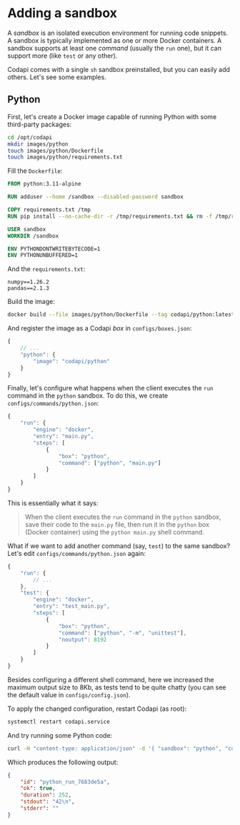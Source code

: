 # Adding a sandbox

A _sandbox_ is an isolated execution environment for running code snippets. A sandbox is typically implemented as one or more Docker containers. A sandbox supports at least one _command_ (usually the `run` one), but it can support more (like `test` or any other).

Codapi comes with a single `sh` sandbox preinstalled, but you can easily add others. Let's see some examples.

## Python

First, let's create a Docker image capable of running Python with some third-party packages:

```sh
cd /opt/codapi
mkdir images/python
touch images/python/Dockerfile
touch images/python/requirements.txt
```

Fill the `Dockerfile`:

```Dockerfile
FROM python:3.11-alpine

RUN adduser --home /sandbox --disabled-password sandbox

COPY requirements.txt /tmp
RUN pip install --no-cache-dir -r /tmp/requirements.txt && rm -f /tmp/requirements.txt

USER sandbox
WORKDIR /sandbox

ENV PYTHONDONTWRITEBYTECODE=1
ENV PYTHONUNBUFFERED=1
```

And the `requirements.txt`:

```
numpy==1.26.2
pandas==2.1.3
```

Build the image:

```sh
docker build --file images/python/Dockerfile --tag codapi/python:latest images/python/
```

And register the image as a Codapi _box_ in `configs/boxes.json`:

```js
{
    // ...
    "python": {
        "image": "codapi/python"
    }
}
```

Finally, let's configure what happens when the client executes the `run` command in the `python` sandbox. To do this, we create `configs/commands/python.json`:

```js
{
    "run": {
        "engine": "docker",
        "entry": "main.py",
        "steps": [
            {
                "box": "python",
                "command": ["python", "main.py"]
            }
        ]
    }
}
```

This is essentially what it says:

> When the client executes the `run` command in the `python` sandbox, save their code to the `main.py` file, then run it in the `python` box (Docker container) using the `python main.py` shell command.

What if we want to add another command (say, `test`) to the same sandbox? Let's edit `configs/commands/python.json` again:

```js
{
    "run": {
        // ...
    },
    "test": {
        "engine": "docker",
        "entry": "test_main.py",
        "steps": [
            {
                "box": "python",
                "command": ["python", "-m", "unittest"],
                "noutput": 8192
            }
        ]
    }
}
```

Besides configuring a different shell command, here we increased the maximum output size to 8Kb, as tests tend to be quite chatty (you can see the default value in `configs/config.json`).

To apply the changed configuration, restart Codapi (as root):

```sh
systemctl restart codapi.service
```

And try running some Python code:

```sh
curl -H "content-type: application/json" -d '{ "sandbox": "python", "command": "run", "files": {"": "print(42)" }}' http://localhost:1313/v1/exec
```

Which produces the following output:

```json
{
    "id": "python_run_7683de5a",
    "ok": true,
    "duration": 252,
    "stdout": "42\n",
    "stderr": ""
}
```
